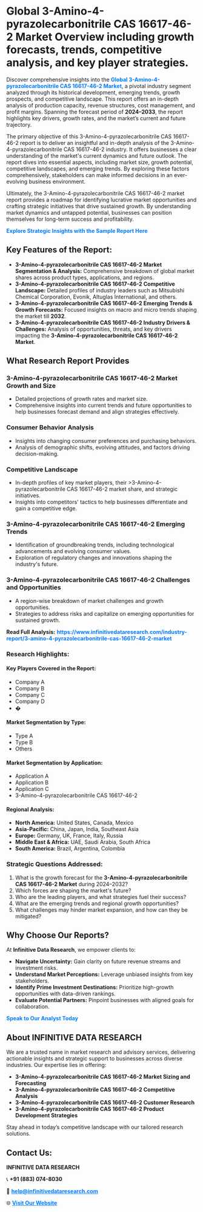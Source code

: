 <h1>Global 3-Amino-4-pyrazolecarbonitrile CAS 16617-46-2 Market Overview including growth forecasts, trends, competitive analysis, and key player strategies.</h1>
<p>
Discover comprehensive insights into the 
<a href="https://www.infinitivedataresearch.com/industry-report/3-amino-4-pyrazolecarbonitrile-cas-16617-46-2-market" rel="dofollow" style="color: #007BFF; text-decoration: none;"><strong>Global 3-Amino-4-pyrazolecarbonitrile CAS 16617-46-2 Market</strong></a>, a pivotal industry segment analyzed through its historical development, emerging trends, growth prospects, and competitive landscape. This report offers an in-depth analysis of production capacity, revenue structures, cost management, and profit margins. Spanning the forecast period of <strong>2024–2033</strong>, the report highlights key drivers, growth rates, and the market’s current and future trajectory.
</p>
<p>
The primary objective of this 3-Amino-4-pyrazolecarbonitrile CAS 16617-46-2 report is to deliver an insightful and in-depth analysis of the 3-Amino-4-pyrazolecarbonitrile CAS 16617-46-2 industry. It offers businesses a clear understanding of the market's current dynamics and future outlook. The report dives into essential aspects, including market size, growth potential, competitive landscapes, and emerging trends. By exploring these factors comprehensively, stakeholders can make informed decisions in an ever-evolving business environment.
</p>
<p>
Ultimately, the 3-Amino-4-pyrazolecarbonitrile CAS 16617-46-2 market report provides a roadmap for identifying lucrative market opportunities and crafting strategic initiatives that drive sustained growth. By understanding market dynamics and untapped potential, businesses can position themselves for long-term success and profitability.
</p>
<p>
<a href="https://www.infinitivedataresearch.com/request-sample/reportId=101894" style="color: #007BFF; text-decoration: none;"><strong>Explore Strategic Insights with the Sample Report Here</strong></a>
</p>

<h2>Key Features of the Report:</h2>
<ul>
<li><strong>3-Amino-4-pyrazolecarbonitrile CAS 16617-46-2 Market Segmentation & Analysis:</strong> Comprehensive breakdown of global market shares across product types, applications, and regions.</li>
<li><strong>3-Amino-4-pyrazolecarbonitrile CAS 16617-46-2 Competitive Landscape:</strong> Detailed profiles of industry leaders such as Mitsubishi Chemical Corporation, Evonik, Altuglas International, and others.</li>
<li><strong>3-Amino-4-pyrazolecarbonitrile CAS 16617-46-2 Emerging Trends & Growth Forecasts:</strong> Focused insights on macro and micro trends shaping the market till <strong>2032</strong>.</li>
<li><strong>3-Amino-4-pyrazolecarbonitrile CAS 16617-46-2 Industry Drivers & Challenges:</strong> Analysis of opportunities, threats, and key drivers impacting the <strong>3-Amino-4-pyrazolecarbonitrile CAS 16617-46-2 Market</strong>.</li>
</ul>

<h2>What Research Report Provides</h2>
<h3>3-Amino-4-pyrazolecarbonitrile CAS 16617-46-2 Market Growth and Size</h3>
<ul>
<li>Detailed projections of growth rates and market size.</li>
<li>Comprehensive insights into current trends and future opportunities to help businesses forecast demand and align strategies effectively.</li>
</ul>

<h3>Consumer Behavior Analysis</h3>
<ul>
<li>Insights into changing consumer preferences and purchasing behaviors.</li>
<li>Analysis of demographic shifts, evolving attitudes, and factors driving decision-making.</li>
</ul>

<h3>Competitive Landscape</h3>
<ul>
<li>In-depth profiles of key market players, their >3-Amino-4-pyrazolecarbonitrile CAS 16617-46-2 market share, and strategic initiatives.</li>
<li>Insights into competitors' tactics to help businesses differentiate and gain a competitive edge.</li>
</ul>

<h3>3-Amino-4-pyrazolecarbonitrile CAS 16617-46-2 Emerging Trends</h3>
<ul>
<li>Identification of groundbreaking trends, including technological advancements and evolving consumer values.</li>
<li>Exploration of regulatory changes and innovations shaping the industry's future.</li>
</ul>

<h3>3-Amino-4-pyrazolecarbonitrile CAS 16617-46-2 Challenges and Opportunities</h3>
<ul>
<li>A region-wise breakdown of market challenges and growth opportunities.</li>
<li>Strategies to address risks and capitalize on emerging opportunities for sustained growth.</li>
</ul>
<p><strong>Read Full Analysis:</strong> <a href="https://www.infinitivedataresearch.com/industry-report/3-amino-4-pyrazolecarbonitrile-cas-16617-46-2-market" rel="dofollow" style="color: #007BFF; text-decoration: none;"><strong>https://www.infinitivedataresearch.com/industry-report/3-amino-4-pyrazolecarbonitrile-cas-16617-46-2-market</strong></a></p>
<h3>Research Highlights:</h3>
<h4>Key Players Covered in the Report:</h4>
<ul><li>Company A</li><li>Company B</li><li>Company C</li><li>Company D</li><li>�</li></ul>
<h4>Market Segmentation by Type:</h4>
<ul><li>Type A</li><li>Type B</li><li>Others</li></ul>
<h4>Market Segmentation by Application:</h4>
<ul><li>Application A</li><li>Application B</li><li>Application C</li><li>3-Amino-4-pyrazolecarbonitrile CAS 16617-46-2</li></ul>

<h4>Regional Analysis:</h4>
<ul>
<li><strong>North America:</strong> United States, Canada, Mexico</li>
<li><strong>Asia-Pacific:</strong> China, Japan, India, Southeast Asia</li>
<li><strong>Europe:</strong> Germany, UK, France, Italy, Russia</li>
<li><strong>Middle East & Africa:</strong> UAE, Saudi Arabia, South Africa</li>
<li><strong>South America:</strong> Brazil, Argentina, Colombia</li>
</ul>

<h3>Strategic Questions Addressed:</h3>
<ol>
<li>What is the growth forecast for the <strong>3-Amino-4-pyrazolecarbonitrile CAS 16617-46-2 Market</strong> during 2024–2032?</li>
<li>Which forces are shaping the market's future?</li>
<li>Who are the leading players, and what strategies fuel their success?</li>
<li>What are the emerging trends and regional growth opportunities?</li>
<li>What challenges may hinder market expansion, and how can they be mitigated?</li>
</ol>

<h2>Why Choose Our Reports?</h2>
<p>At <strong>Infinitive Data Research</strong>, we empower clients to:</p>
<ul>
<li><strong>Navigate Uncertainty:</strong> Gain clarity on future revenue streams and investment risks.</li>
<li><strong>Understand Market Perceptions:</strong> Leverage unbiased insights from key stakeholders.</li>
<li><strong>Identify Prime Investment Destinations:</strong> Prioritize high-growth opportunities with data-driven rankings.</li>
<li><strong>Evaluate Potential Partners:</strong> Pinpoint businesses with aligned goals for collaboration.</li>
</ul>
<p><a href="https://www.infinitivedataresearch.com/industry-report/3-amino-4-pyrazolecarbonitrile-cas-16617-46-2-market" rel="dofollow" style="color: #007BFF; text-decoration: none;"><strong>Speak to Our Analyst Today</strong></a></p>

<h2>About INFINITIVE DATA RESEARCH</h2>
<p>We are a trusted name in market research and advisory services, delivering actionable insights and strategic support to businesses across diverse industries. Our expertise lies in offering:</p>
<ul>
<li><strong>3-Amino-4-pyrazolecarbonitrile CAS 16617-46-2 Market Sizing and Forecasting</strong></li>
<li><strong>3-Amino-4-pyrazolecarbonitrile CAS 16617-46-2 Competitive Analysis</strong></li>
<li><strong>3-Amino-4-pyrazolecarbonitrile CAS 16617-46-2 Customer Research</strong></li>
<li><strong>3-Amino-4-pyrazolecarbonitrile CAS 16617-46-2 Product Development Strategies</strong></li>
</ul>
<p>Stay ahead in today’s competitive landscape with our tailored research solutions.</p>

<h2>Contact Us:</h2>
<p><strong>INFINITIVE DATA RESEARCH</strong></p>
<p>📞 <strong>+91 (883) 074-8030</strong></p>
<p>📧 <strong><a href="mailto:help@infinitivedataresearch.com" style="color: #007BFF;">help@infinitivedataresearch.com</a></strong></p>
<p>🌐 <strong><a href="https://www.infinitivedataresearch.com" rel="dofollow" style="color: #007BFF;">Visit Our Website</a></strong></p>